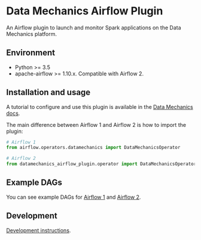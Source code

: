 # Data Mechanics Airflow Plugin

An Airflow plugin to launch and monitor Spark applications on the Data Mechanics platform.

## Environment

* Python >= 3.5
* apache-airflow >= 1.10.x. Compatible with Airflow 2.

## Installation and usage

A tutorial to configure and use this plugin is available in the [Data Mechanics docs](https://docs.datamechanics.co/docs/airflow-plugin).

The main difference between Airflow 1 and Airflow 2 is how to import the plugin:
```python
# Airflow 1
from airflow.operators.datamechanics import DataMechanicsOperator

# Airflow 2
from datamechanics_airflow_plugin.operator import DataMechanicsOperator
```

## Example DAGs

You can see example DAGs for [Airflow 1](https://github.com/datamechanics/datamechanics_airflow_plugin/tree/master/example_dags_airflow1) and [Airflow 2](https://github.com/datamechanics/datamechanics_airflow_plugin/tree/master/example_dags_airflow2).

## Development

[Development instructions](DEVELOPMENT.md).
